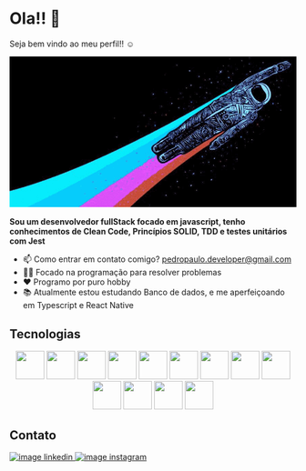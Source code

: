 
<!--
**PedroPaulo-jav/PedroPaulo-jav** is a ✨ _special_ ✨ repository because its `README.md` (this file) appears on your GitHub profile.
### Hi there 👋

Here are some ideas to get you started:

- 🔭 I’m currently working on ...
- 🌱 I’m currently learning ...
- 👯 Estou procurando colaborar em ...
- 🤔 Estou procurando ajuda com ...
- 💬 Ask me about ...
- 📫 How to reach me: ...
- 😄 Pronouns: ...
- ⚡ Fun fact: ...
-->

# Ola!! 👋

Seja bem vindo ao meu perfil!! ☺

![alt text](https://github.com/AstronautoLunar/AstronautoLunar/blob/master/astronautColors.gif)

<strong>Sou um desenvolvedor fullStack focado em javascript, tenho conhecimentos de Clean Code, Princípios SOLID, TDD e testes unitários com Jest</strong>

- 📫 Como entrar em contato comigo? pedropaulo.developer@gmail.com
- :man_technologist: Focado na programação para resolver problemas
- ❤ Programo por puro hobby
- 📚 Atualmente estou estudando Banco de dados, e me aperfeiçoando em Typescript e React Native

## Tecnologias
<div style="display: inline-block;" align="center">
  <img width="50" height="50" src="https://cdn.jsdelivr.net/gh/devicons/devicon/icons/html5/html5-original.svg" />
  <img width="50" height="50" src="https://cdn.jsdelivr.net/gh/devicons/devicon/icons/css3/css3-original.svg" />
  <img width="50" height="50" src="https://cdn.jsdelivr.net/gh/devicons/devicon/icons/javascript/javascript-original.svg" />
  <img width="50" height="50" src="https://cdn.jsdelivr.net/gh/devicons/devicon/icons/typescript/typescript-original.svg" />
  <img width="50" height="50" src="https://cdn.jsdelivr.net/gh/devicons/devicon/icons/react/react-original.svg" />
  <img width="50" height="50" src="https://cdn.jsdelivr.net/gh/devicons/devicon/icons/vuejs/vuejs-original.svg" />
  <img width="50" height="50" src="https://cdn.jsdelivr.net/gh/devicons/devicon/icons/sass/sass-original.svg" />
  <img width="50" height="50" src="https://cdn.jsdelivr.net/gh/devicons/devicon/icons/gulp/gulp-plain.svg" />
  <img width="50" height="50" src="https://cdn.jsdelivr.net/gh/devicons/devicon/icons/webpack/webpack-original.svg" />
  <img width="50" height="50" src="https://cdn.jsdelivr.net/gh/devicons/devicon/icons/jquery/jquery-original.svg" />
  <img width="50" height="50" src="https://cdn.jsdelivr.net/gh/devicons/devicon/icons/express/express-original.svg" />
  <img width="50" height="50" src="https://cdn.jsdelivr.net/gh/devicons/devicon/icons/nodejs/nodejs-original.svg" />
  <img width="50" height="50" src="https://cdn.jsdelivr.net/gh/devicons/devicon/icons/jest/jest-plain.svg" />
</div>

## Contato
<div style="display: inline-block;" align="center">
  <a href="https://www.linkedin.com/in/pedro-paulo-082b82201/" target="_blank">
    <img src="https://img.shields.io/badge/LinkedIn-0077B5?style=for-the-badge&logo=linkedin&logoColor=white" alt="image linkedin"/>
  </a>
  <a href="https://www.instagram.com/pyedrown/" target="_blank">
    <img src="https://img.shields.io/badge/Instagram-E4405F?style=for-the-badge&logo=instagram&logoColor=white" alt="image instagram"/>
  </a>
</div>
